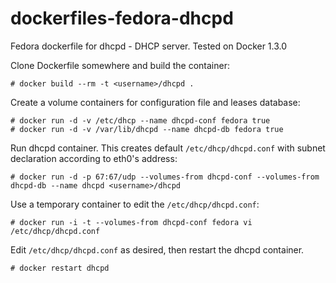 dockerfiles-fedora-dhcpd
=========================

Fedora dockerfile for dhcpd - DHCP server.
Tested on Docker 1.3.0

Clone Dockerfile somewhere and build the container:

    # docker build --rm -t <username>/dhcpd .

Create a volume containers for configuration file and leases database:

    # docker run -d -v /etc/dhcp --name dhcpd-conf fedora true
    # docker run -d -v /var/lib/dhcpd --name dhcpd-db fedora true

Run dhcpd container. This creates default ``/etc/dhcp/dhcpd.conf``
with subnet declaration according to eth0's address:

    # docker run -d -p 67:67/udp --volumes-from dhcpd-conf --volumes-from dhcpd-db --name dhcpd <username>/dhcpd

Use a temporary container to edit the ``/etc/dhcp/dhcpd.conf``:

    # docker run -i -t --volumes-from dhcpd-conf fedora vi /etc/dhcp/dhcpd.conf

Edit ``/etc/dhcp/dhcpd.conf`` as desired, then restart the dhcpd container.

    # docker restart dhcpd
